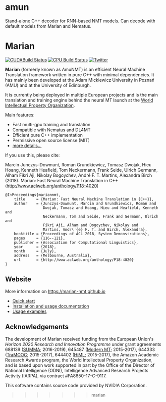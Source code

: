# amun
Stand-alone C++ decoder for RNN-based NMT models. Can decode with default models from Marian and Nematus.

# Marian

[![CUDABuild Status](http://vali.inf.ed.ac.uk/jenkins/buildStatus/icon?job=amunmt_compilation_cuda)](http://vali.inf.ed.ac.uk/jenkins/job/amunmt_compilation_cuda/)
[![CPU Build Status](http://vali.inf.ed.ac.uk/jenkins/buildStatus/icon?job=amunmt_compilation_cpu)](http://vali.inf.ed.ac.uk/jenkins/job/amunmt_compilation_cpu/)
[![Twitter](https://img.shields.io/twitter/follow/marian_nmt.svg?style=social&label=Follow)](https://twitter.com/intent/follow?screen_name=marian_nmt)


 <p>
  <b>Marian</b> (formerly known as AmuNMT) is an efficient Neural Machine Translation framework written
  in pure C++ with minimal dependencies. It has mainly been developed at the
  Adam Mickiewicz University in Poznań (AMU) and at the University of Edinburgh.
  </p>

  <p>
  It is currently being deployed in
  multiple European projects and is the main translation and training engine
  behind the neural MT launch at the
  <a href="http://www.wipo.int/pressroom/en/articles/2016/article_0014.html">World Intellectual Property Organization</a>.

  </p>

  <p>
  Main features:
  <ul>
    <li> Fast multi-gpu training and translation </li>
    <li> Compatible with Nematus and DL4MT </li>
    <li> Efficient pure C++ implementation </li>
    <li> Permissive open source license (MIT) </li>
    <li> <a href="https://marian-nmt.github.io/features/"> more details... </a> </li>
  </ul>
  </p>

If you use this, please cite:

Marcin Junczys-Dowmunt, Roman Grundkiewicz, Tomasz Dwojak, Hieu Hoang, Kenneth Heafield, Tom Neckermann, Frank Seide, Ulrich Germann, Alham Fikri Aji, Nikolay Bogoychev, André F. T. Martins, Alexandra Birch (2018). Marian: Fast Neural Machine Translation in C++ (http://www.aclweb.org/anthology/P18-4020)

    @InProceedings{mariannmt,
        title     = {Marian: Fast Neural Machine Translation in {C++}},
        author    = {Junczys-Dowmunt, Marcin and Grundkiewicz, Roman and
                     Dwojak, Tomasz and Hoang, Hieu and Heafield, Kenneth and
                     Neckermann, Tom and Seide, Frank and Germann, Ulrich and
                     Fikri Aji, Alham and Bogoychev, Nikolay and
                     Martins, Andr\'{e} F. T. and Birch, Alexandra},
        booktitle = {Proceedings of ACL 2018, System Demonstrations},
        pages     = {116--121},
        publisher = {Association for Computational Linguistics},
        year      = {2018},
        month     = {July},
        address   = {Melbourne, Australia},
        url       = {http://www.aclweb.org/anthology/P18-4020}
    }

## Website

More information on https://marian-nmt.github.io

- [Quick start](https://marian-nmt.github.io/quickstart)
- [Installation and usage documentation](https://marian-nmt.github.io/docs)
- [Usage examples](https://marian-nmt.github.io/examples)

## Acknowledgements

The development of Marian received funding from the European Union's
_Horizon 2020 Research and Innovation Programme_ under grant agreements
688139 ([SUMMA](http://www.summa-project.eu); 2016-2019),
645487 ([Modern MT](http://www.modernmt.eu); 2015-2017),
644333 ([TraMOOC](http://tramooc.eu/); 2015-2017),
644402 ([HiML](http://www.himl.eu/); 2015-2017),
the Amazon Academic Research Awards program,
the World Intellectual Property Organization,
and is based upon work supported in part by the Office of the Director of
National Intelligence (ODNI), Intelligence Advanced Research Projects Activity
(IARPA), via contract #FA8650-17-C-9117.

This software contains source code provided by NVIDIA Corporation.

>>>>>>> marian
